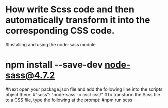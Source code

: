 # How write Scss code and then automatically transform it into the corresponding CSS code.
#Installing and using the node-sass module
# npm install --save-dev node-sass@4.7.2
#Next open your package.json file and add the following line into the scripts object there. 
#"scss": "node-sass -o css/ css/"
#To transform the Scss file to a CSS file, type the following at the prompt:
#npm run scss
